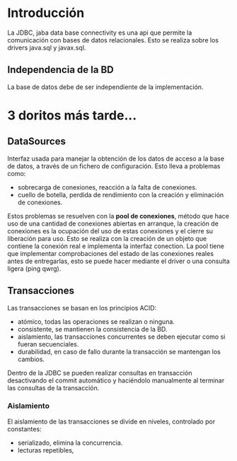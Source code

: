 # Introducción
La JDBC, jaba data base connectivity es una api que permite la comunicación con bases de datos relacionales. Esto se realiza sobre los drivers java.sql y javax.sql.
## Independencia de la BD
La base de datos debe de ser independiente de la implementación.

# 3 doritos más tarde...

## DataSources
Interfaz usada para manejar la obtención de los datos de acceso a la base de datos, a través de un fichero de configuración.
Esto lleva a problemas como:
- sobrecarga de conexiones, reacción a la falta de conexiones.
- cuello de botella, perdida de rendimiento con la creación y eliminación de conexiones.

Estos problemas se resuelven con la **pool de conexiones**, método que hace uso de una cantidad de conexiones abiertas en arranque, la creación de conexiones es la ocupación del uso de estas conexiones y el cierre su liberación para uso. Esto se realiza con la creación de un objeto que contiene la conexión real e implementa la interfaz conection.
La pool tiene que implementar comprobaciones del estado de las conexiones reales antes de entregarlas, esto se puede hacer mediante el driver o una consulta ligera (ping qwrg).
## Transacciones
Las transacciones se basan en los principios ACID:
- atómico, todas las operaciones se realizan o ninguna.
- consistente, se mantienen la consistencia de la BD.
- aislamiento, las transacciones concurrentes se deben ejecutar como si fueran secuenciales.
- durabilidad, en caso de fallo durante la transacción se mantengan los cambios.

Dentro de la JDBC se pueden realizar consultas en transacción desactivando el commit automático y haciéndolo manualmente al terminar las consultas de la transacción.
### Aislamiento
El aislamiento de las transacciones se divide en niveles, controlado por constantes:
- serializado, elimina la concurrencia.
- lecturas repetibles, 